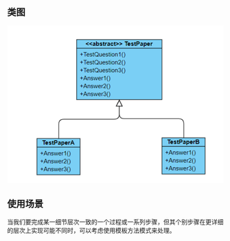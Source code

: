 ## 类图
![](../../../../image/微信截图_20190508222839.png)

## 使用场景
当我们要完成某一细节层次一致的一个过程或一系列步骤，但其个别步骤在更详细的层次上实现可能不同时，可以考虑使用模板方法模式来处理。